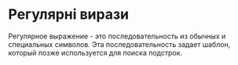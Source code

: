 # Регулярні вирази

Регулярное выражение - это последовательность из обычных и специальных
символов. Эта последовательность задает шаблон, который позже
используется для поиска подстрок.

